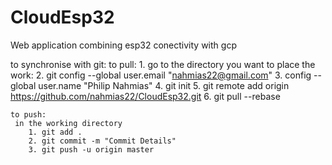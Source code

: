 # CloudEsp32
Web application combining esp32 conectivity with gcp


to synchronise with git:
	to pull:
		1. go to the directory you want to place the work:
		2. git config --global user.email "nahmias22@gmail.com"
		3. config --global user.name "Philip Nahmias"
		4. git init
		5. git remote add origin https://github.com/nahmias22/CloudEsp32.git
		6. git pull --rebase
		
	to push:
	 in the working directory
	 	1. git add .
	 	2. git commit -m "Commit Details"
	 	3. git push -u origin master